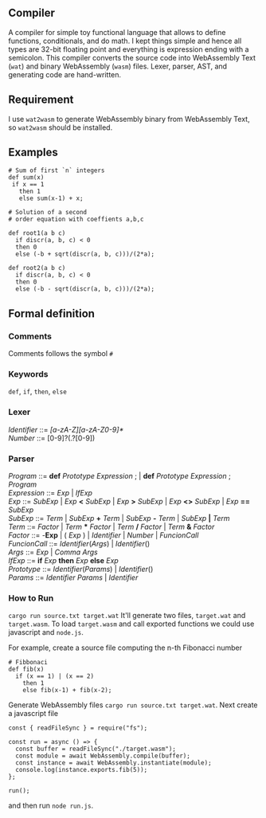 ## Compiler
A compiler for simple toy functional language that allows to define functions, conditionals, and do math.
I kept things simple and hence all types are 32-bit floating point and everything is expression ending with a semicolon.
This compiler converts the source code into WebAssembly Text (`wat`) and binary WebAssembly (`wasm`) files.
Lexer, parser, AST, and generating code are hand-written.

## Requirement
I use `wat2wasm` to generate WebAssembly binary from WebAssembly Text, so `wat2wasm` should be installed.

## Examples
```
# Sum of first `n` integers
def sum(x) 
 if x == 1 
   then 1
   else sum(x-1) + x;
```
```
# Solution of a second
# order equation with coeffients a,b,c

def root1(a b c)
  if discr(a, b, c) < 0
  then 0 
  else (-b + sqrt(discr(a, b, c)))/(2*a);

def root2(a b c)
  if discr(a, b, c) < 0
  then 0 
  else (-b - sqrt(discr(a, b, c)))/(2*a);
```

## Formal definition

### Comments
Comments follows the symbol `#`

### Keywords
`def`, `if`, `then`, `else`

### Lexer
*Identifier* ::= *[a-zA-Z][a-zA-Z0-9]\**<br>
*Number* ::= [0-9]?(.?[0-9])

### Parser
*Program* ::= **def** *Prototype Expression* ; | **def** *Prototype Expression* ; *Program*<br>
*Expression* ::= *Exp* | *IfExp*<br>
*Exp* ::= *SubExp* | *Exp* **<** *SubExp* | *Exp* **>** *SubExp* | *Exp* **<>** *SubExp* | *Exp* **==** *SubExp*<br> 
*SubExp* ::= *Term* | *SubExp* **+** *Term* | *SubExp* **-** *Term* | *SubExp* **\|** *Term*<br>
*Term* ::= *Factor* | *Term* **\*** *Factor* | *Term* **/** *Factor* | *Term* **&** *Factor*<br>
*Factor* ::= -**Exp** | ( *Exp* ) | *Identifier* |  *Number* | *FuncionCall*<br>
*FuncionCall* ::= *Identifier*(*Args*) | *Identifier*()<br>
*Args* ::= *Exp* | *Comma* *Args*<br>
*IfExp* ::= **if** *Exp* **then** *Exp* **else** *Exp*<br>
*Prototype* ::= *Identifier*(*Params*) | *Identifier*()<br>
*Params* ::= *Identifier* *Params* | *Identifier*

### How to Run
`cargo run source.txt target.wat`
It'll generate two files, `target.wat` and `target.wasm`.
To load `target.wasm` and call exported functions we could use javascript and `node.js`.


For example, create a source file computing the n-th Fibonacci number
```
# Fibbonaci
def fib(x)
  if (x == 1) | (x == 2) 
    then 1 
    else fib(x-1) + fib(x-2);
```

Generate WebAssembly files `cargo run source.txt target.wat`. 
Next create a javascript file 
```
const { readFileSync } = require("fs");

const run = async () => {
  const buffer = readFileSync("./target.wasm");
  const module = await WebAssembly.compile(buffer);
  const instance = await WebAssembly.instantiate(module);
  console.log(instance.exports.fib(5));
};

run();
```
and then run `node run.js`.
